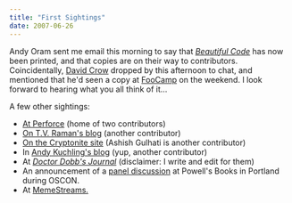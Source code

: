 ```yaml
---
title: "First Sightings"
date: 2007-06-26
---
```

Andy Oram sent me email this morning to say that <a href="http://www.oreilly.com/catalog/9780596510046/"><em>Beautiful Code</em></a> has now been printed, and that copies are on their way to contributors.  Coincidentally, <a href="http://davidcrow.ca/">David Crow</a> dropped by this afternoon to chat, and mentioned that he'd seen a copy at <a href="http://wiki.oreillynet.com/foocamp07/index.cgi">FooCamp</a> on the weekend.  I look forward to hearing what you all think of it…

A few other sightings:
<ul>
  <li><a href="http://www.perforce.com/beautifulcode/index.html">At Perforce</a> (home of two contributors)</li>
  <li><a href="http://emacspeak.blogspot.com/2007/06/emacspeak-and-beautiful-code.html">On T.V. Raman's blog</a> (another contributor)</li>
  <li><a href="http://cryptonite.org/">On the Cryptonite site</a> (Ashish Gulhati is another contributor)</li>
  <li>In <a href="http://www.amk.ca/diary/2007/03/beautiful_code_anthology.html">Andy Kuchling's blog</a> (yup, another contributor)</li>
  <li>At <a href="http://www.ddj.com/blog/portal/archives/2007/03/beautiful_code.html"><em>Doctor Dobb's Journal</em></a> (disclaimer: I write and edit for them)</li>
  <li>An announcement of a <a href="http://events.oreilly.com/pub/e/743">panel discussion</a> at Powell's Books in Portland during OSCON.</li>
  <li>At <a href="http://www.memestreams.net/users/pnw/blogid770893/">MemeStreams.</a></li>
</ul>
